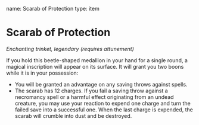 name: Scarab of Protection
type: item

# Scarab of Protection 
_Enchanting trinket, legendary (requires attunement)_ 

If you hold this beetle-shaped medallion in your hand for a single round, a magical inscription will appear on its surface. It will grant you two boons while it is in your possession:

* You will be granted an advantage on any saving throws against spells. 
* The scarab has 12 charges. If you fail a saving throw against a necromancy spell or a harmful effect originating from an undead creature, you may use your reaction to expend one charge and turn the failed save into a successful one. When the last charge is expended, the scarab will crumble into dust and be destroyed. 

